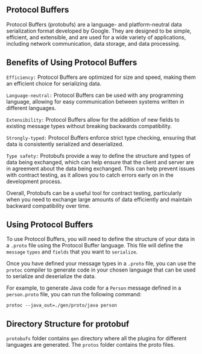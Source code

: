 ## Protocol Buffers
Protocol Buffers (protobufs) are a language- and platform-neutral data serialization format developed by Google. They are designed to be simple, efficient, and extensible, and are used for a wide variety of applications, including network communication, data storage, and data processing.

## Benefits of Using Protocol Buffers
`Efficiency:` Protocol Buffers are optimized for size and speed, making them an efficient choice for serializing data.

`Language-neutral:` Protocol Buffers can be used with any programming language, allowing for easy communication between systems written in different languages.

`Extensibility:` Protocol Buffers allow for the addition of new fields to existing message types without breaking backwards compatibility.

`Strongly-typed:` Protocol Buffers enforce strict type checking, ensuring that data is consistently serialized and deserialized.

`Type safety:` Protobufs provide a way to define the structure and types of data being exchanged, which can help ensure that the client and server are in agreement about the data being exchanged. This can help prevent issues with contract testing, as it allows you to catch errors early on in the development process.

Overall, Protobufs can be a useful tool for contract testing, particularly when you need to exchange large amounts of data efficiently and maintain backward compatibility over time.




## Using Protocol Buffers

To use Protocol Buffers, you will need to define the structure of your data in a `.proto` file using the Protocol Buffer language. This file will define the `message` `types` and `fields` that you want to `serialize`.

Once you have defined your message types in a `.proto` file, you can use the `protoc` compiler to generate code in your chosen language that can be used to serialize and deserialize the data.

For example, to generate Java code for a `Person` message defined in a `person.proto` file, you can run the following command:

``
protoc --java_out=./gen/proto/java person
``
## Directory Structure for protobuf

`protobufs` folder contains `gen` directory where all the plugins for different languages are generated. The `protos` folder contains the proto files.